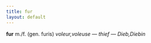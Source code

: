 ```yaml
---
title: fur
layout: default
---
```


**fur** m./f. (gen. furis) *voleur,voleuse — thief — Dieb,Diebin*